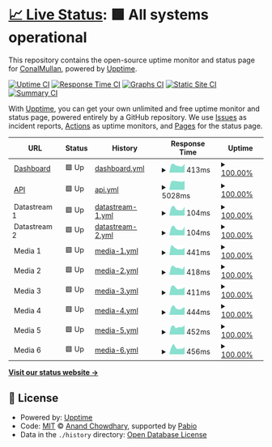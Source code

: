 # [📈 Live Status](https://ConalMullan.github.io/ds-embedded-test): <!--live status--> **🟩 All systems operational**

This repository contains the open-source uptime monitor and status page for [ConalMullan](https://ConalMullan.github.io/ds-embedded-test), powered by [Upptime](https://github.com/upptime/upptime).

[![Uptime CI](https://github.com/ConalMullan/ds-embedded-test/workflows/Uptime%20CI/badge.svg)](https://github.com/ConalMullan/ds-embedded-test/actions?query=workflow%3A%22Uptime+CI%22)
[![Response Time CI](https://github.com/ConalMullan/ds-embedded-test/workflows/Response%20Time%20CI/badge.svg)](https://github.com/ConalMullan/ds-embedded-test/actions?query=workflow%3A%22Response+Time+CI%22)
[![Graphs CI](https://github.com/ConalMullan/ds-embedded-test/workflows/Graphs%20CI/badge.svg)](https://github.com/ConalMullan/ds-embedded-test/actions?query=workflow%3A%22Graphs+CI%22)
[![Static Site CI](https://github.com/ConalMullan/ds-embedded-test/workflows/Static%20Site%20CI/badge.svg)](https://github.com/ConalMullan/ds-embedded-test/actions?query=workflow%3A%22Static+Site+CI%22)
[![Summary CI](https://github.com/ConalMullan/ds-embedded-test/workflows/Summary%20CI/badge.svg)](https://github.com/ConalMullan/ds-embedded-test/actions?query=workflow%3A%22Summary+CI%22)

With [Upptime](https://upptime.js.org), you can get your own unlimited and free uptime monitor and status page, powered entirely by a GitHub repository. We use [Issues](https://github.com/ConalMullan/ds-embedded-test/issues) as incident reports, [Actions](https://github.com/ConalMullan/ds-embedded-test/actions) as uptime monitors, and [Pages](https://ConalMullan.github.io/ds-embedded-test) for the status page.

<!--start: status pages-->
<!-- This summary is generated by Upptime (https://github.com/upptime/upptime) -->
<!-- Do not edit this manually, your changes will be overwritten -->
<!-- prettier-ignore -->
| URL | Status | History | Response Time | Uptime |
| --- | ------ | ------- | ------------- | ------ |
| <img alt="" src="https://icons.duckduckgo.com/ip3/dashboard.digitalsamba.com.ico" height="13"> [Dashboard](https://dashboard.digitalsamba.com) | 🟩 Up | [dashboard.yml](https://github.com/ConalMullan/ds-embedded-test/commits/HEAD/history/dashboard.yml) | <details><summary><img alt="Response time graph" src="./graphs/dashboard/response-time-week.png" height="20"> 413ms</summary><br><a href="https://ConalMullan.github.io/ds-embedded-test/history/dashboard"><img alt="Response time 411" src="https://img.shields.io/endpoint?url=https%3A%2F%2Fraw.githubusercontent.com%2FConalMullan%2Fds-embedded-test%2FHEAD%2Fapi%2Fdashboard%2Fresponse-time.json"></a><br><a href="https://ConalMullan.github.io/ds-embedded-test/history/dashboard"><img alt="24-hour response time 354" src="https://img.shields.io/endpoint?url=https%3A%2F%2Fraw.githubusercontent.com%2FConalMullan%2Fds-embedded-test%2FHEAD%2Fapi%2Fdashboard%2Fresponse-time-day.json"></a><br><a href="https://ConalMullan.github.io/ds-embedded-test/history/dashboard"><img alt="7-day response time 413" src="https://img.shields.io/endpoint?url=https%3A%2F%2Fraw.githubusercontent.com%2FConalMullan%2Fds-embedded-test%2FHEAD%2Fapi%2Fdashboard%2Fresponse-time-week.json"></a><br><a href="https://ConalMullan.github.io/ds-embedded-test/history/dashboard"><img alt="30-day response time 433" src="https://img.shields.io/endpoint?url=https%3A%2F%2Fraw.githubusercontent.com%2FConalMullan%2Fds-embedded-test%2FHEAD%2Fapi%2Fdashboard%2Fresponse-time-month.json"></a><br><a href="https://ConalMullan.github.io/ds-embedded-test/history/dashboard"><img alt="1-year response time 418" src="https://img.shields.io/endpoint?url=https%3A%2F%2Fraw.githubusercontent.com%2FConalMullan%2Fds-embedded-test%2FHEAD%2Fapi%2Fdashboard%2Fresponse-time-year.json"></a></details> | <details><summary><a href="https://ConalMullan.github.io/ds-embedded-test/history/dashboard">100.00%</a></summary><a href="https://ConalMullan.github.io/ds-embedded-test/history/dashboard"><img alt="All-time uptime 100.00%" src="https://img.shields.io/endpoint?url=https%3A%2F%2Fraw.githubusercontent.com%2FConalMullan%2Fds-embedded-test%2FHEAD%2Fapi%2Fdashboard%2Fuptime.json"></a><br><a href="https://ConalMullan.github.io/ds-embedded-test/history/dashboard"><img alt="24-hour uptime 100.00%" src="https://img.shields.io/endpoint?url=https%3A%2F%2Fraw.githubusercontent.com%2FConalMullan%2Fds-embedded-test%2FHEAD%2Fapi%2Fdashboard%2Fuptime-day.json"></a><br><a href="https://ConalMullan.github.io/ds-embedded-test/history/dashboard"><img alt="7-day uptime 100.00%" src="https://img.shields.io/endpoint?url=https%3A%2F%2Fraw.githubusercontent.com%2FConalMullan%2Fds-embedded-test%2FHEAD%2Fapi%2Fdashboard%2Fuptime-week.json"></a><br><a href="https://ConalMullan.github.io/ds-embedded-test/history/dashboard"><img alt="30-day uptime 100.00%" src="https://img.shields.io/endpoint?url=https%3A%2F%2Fraw.githubusercontent.com%2FConalMullan%2Fds-embedded-test%2FHEAD%2Fapi%2Fdashboard%2Fuptime-month.json"></a><br><a href="https://ConalMullan.github.io/ds-embedded-test/history/dashboard"><img alt="1-year uptime 100.00%" src="https://img.shields.io/endpoint?url=https%3A%2F%2Fraw.githubusercontent.com%2FConalMullan%2Fds-embedded-test%2FHEAD%2Fapi%2Fdashboard%2Fuptime-year.json"></a></details>
| <img alt="" src="https://demos.digitalsamba.com/integrations/host/api-code-icon.png" height="13"> [API](https://api.digitalsamba.com/api/v1/rooms) | 🟩 Up | [api.yml](https://github.com/ConalMullan/ds-embedded-test/commits/HEAD/history/api.yml) | <details><summary><img alt="Response time graph" src="./graphs/api/response-time-week.png" height="20"> 5028ms</summary><br><a href="https://ConalMullan.github.io/ds-embedded-test/history/api"><img alt="Response time 1469" src="https://img.shields.io/endpoint?url=https%3A%2F%2Fraw.githubusercontent.com%2FConalMullan%2Fds-embedded-test%2FHEAD%2Fapi%2Fapi%2Fresponse-time.json"></a><br><a href="https://ConalMullan.github.io/ds-embedded-test/history/api"><img alt="24-hour response time 5376" src="https://img.shields.io/endpoint?url=https%3A%2F%2Fraw.githubusercontent.com%2FConalMullan%2Fds-embedded-test%2FHEAD%2Fapi%2Fapi%2Fresponse-time-day.json"></a><br><a href="https://ConalMullan.github.io/ds-embedded-test/history/api"><img alt="7-day response time 5028" src="https://img.shields.io/endpoint?url=https%3A%2F%2Fraw.githubusercontent.com%2FConalMullan%2Fds-embedded-test%2FHEAD%2Fapi%2Fapi%2Fresponse-time-week.json"></a><br><a href="https://ConalMullan.github.io/ds-embedded-test/history/api"><img alt="30-day response time 5146" src="https://img.shields.io/endpoint?url=https%3A%2F%2Fraw.githubusercontent.com%2FConalMullan%2Fds-embedded-test%2FHEAD%2Fapi%2Fapi%2Fresponse-time-month.json"></a><br><a href="https://ConalMullan.github.io/ds-embedded-test/history/api"><img alt="1-year response time 1693" src="https://img.shields.io/endpoint?url=https%3A%2F%2Fraw.githubusercontent.com%2FConalMullan%2Fds-embedded-test%2FHEAD%2Fapi%2Fapi%2Fresponse-time-year.json"></a></details> | <details><summary><a href="https://ConalMullan.github.io/ds-embedded-test/history/api">100.00%</a></summary><a href="https://ConalMullan.github.io/ds-embedded-test/history/api"><img alt="All-time uptime 99.99%" src="https://img.shields.io/endpoint?url=https%3A%2F%2Fraw.githubusercontent.com%2FConalMullan%2Fds-embedded-test%2FHEAD%2Fapi%2Fapi%2Fuptime.json"></a><br><a href="https://ConalMullan.github.io/ds-embedded-test/history/api"><img alt="24-hour uptime 100.00%" src="https://img.shields.io/endpoint?url=https%3A%2F%2Fraw.githubusercontent.com%2FConalMullan%2Fds-embedded-test%2FHEAD%2Fapi%2Fapi%2Fuptime-day.json"></a><br><a href="https://ConalMullan.github.io/ds-embedded-test/history/api"><img alt="7-day uptime 100.00%" src="https://img.shields.io/endpoint?url=https%3A%2F%2Fraw.githubusercontent.com%2FConalMullan%2Fds-embedded-test%2FHEAD%2Fapi%2Fapi%2Fuptime-week.json"></a><br><a href="https://ConalMullan.github.io/ds-embedded-test/history/api"><img alt="30-day uptime 100.00%" src="https://img.shields.io/endpoint?url=https%3A%2F%2Fraw.githubusercontent.com%2FConalMullan%2Fds-embedded-test%2FHEAD%2Fapi%2Fapi%2Fuptime-month.json"></a><br><a href="https://ConalMullan.github.io/ds-embedded-test/history/api"><img alt="1-year uptime 99.99%" src="https://img.shields.io/endpoint?url=https%3A%2F%2Fraw.githubusercontent.com%2FConalMullan%2Fds-embedded-test%2FHEAD%2Fapi%2Fapi%2Fuptime-year.json"></a></details>
| <img alt="" src="https://demos.digitalsamba.com/integrations/host/wss.png" height="13"> Datastream 1 | 🟩 Up | [datastream-1.yml](https://github.com/ConalMullan/ds-embedded-test/commits/HEAD/history/datastream-1.yml) | <details><summary><img alt="Response time graph" src="./graphs/datastream-1/response-time-week.png" height="20"> 104ms</summary><br><a href="https://ConalMullan.github.io/ds-embedded-test/history/datastream-1"><img alt="Response time 108" src="https://img.shields.io/endpoint?url=https%3A%2F%2Fraw.githubusercontent.com%2FConalMullan%2Fds-embedded-test%2FHEAD%2Fapi%2Fdatastream-1%2Fresponse-time.json"></a><br><a href="https://ConalMullan.github.io/ds-embedded-test/history/datastream-1"><img alt="24-hour response time 83" src="https://img.shields.io/endpoint?url=https%3A%2F%2Fraw.githubusercontent.com%2FConalMullan%2Fds-embedded-test%2FHEAD%2Fapi%2Fdatastream-1%2Fresponse-time-day.json"></a><br><a href="https://ConalMullan.github.io/ds-embedded-test/history/datastream-1"><img alt="7-day response time 104" src="https://img.shields.io/endpoint?url=https%3A%2F%2Fraw.githubusercontent.com%2FConalMullan%2Fds-embedded-test%2FHEAD%2Fapi%2Fdatastream-1%2Fresponse-time-week.json"></a><br><a href="https://ConalMullan.github.io/ds-embedded-test/history/datastream-1"><img alt="30-day response time 114" src="https://img.shields.io/endpoint?url=https%3A%2F%2Fraw.githubusercontent.com%2FConalMullan%2Fds-embedded-test%2FHEAD%2Fapi%2Fdatastream-1%2Fresponse-time-month.json"></a><br><a href="https://ConalMullan.github.io/ds-embedded-test/history/datastream-1"><img alt="1-year response time 107" src="https://img.shields.io/endpoint?url=https%3A%2F%2Fraw.githubusercontent.com%2FConalMullan%2Fds-embedded-test%2FHEAD%2Fapi%2Fdatastream-1%2Fresponse-time-year.json"></a></details> | <details><summary><a href="https://ConalMullan.github.io/ds-embedded-test/history/datastream-1">100.00%</a></summary><a href="https://ConalMullan.github.io/ds-embedded-test/history/datastream-1"><img alt="All-time uptime 100.00%" src="https://img.shields.io/endpoint?url=https%3A%2F%2Fraw.githubusercontent.com%2FConalMullan%2Fds-embedded-test%2FHEAD%2Fapi%2Fdatastream-1%2Fuptime.json"></a><br><a href="https://ConalMullan.github.io/ds-embedded-test/history/datastream-1"><img alt="24-hour uptime 100.00%" src="https://img.shields.io/endpoint?url=https%3A%2F%2Fraw.githubusercontent.com%2FConalMullan%2Fds-embedded-test%2FHEAD%2Fapi%2Fdatastream-1%2Fuptime-day.json"></a><br><a href="https://ConalMullan.github.io/ds-embedded-test/history/datastream-1"><img alt="7-day uptime 100.00%" src="https://img.shields.io/endpoint?url=https%3A%2F%2Fraw.githubusercontent.com%2FConalMullan%2Fds-embedded-test%2FHEAD%2Fapi%2Fdatastream-1%2Fuptime-week.json"></a><br><a href="https://ConalMullan.github.io/ds-embedded-test/history/datastream-1"><img alt="30-day uptime 100.00%" src="https://img.shields.io/endpoint?url=https%3A%2F%2Fraw.githubusercontent.com%2FConalMullan%2Fds-embedded-test%2FHEAD%2Fapi%2Fdatastream-1%2Fuptime-month.json"></a><br><a href="https://ConalMullan.github.io/ds-embedded-test/history/datastream-1"><img alt="1-year uptime 100.00%" src="https://img.shields.io/endpoint?url=https%3A%2F%2Fraw.githubusercontent.com%2FConalMullan%2Fds-embedded-test%2FHEAD%2Fapi%2Fdatastream-1%2Fuptime-year.json"></a></details>
| <img alt="" src="https://demos.digitalsamba.com/integrations/host/wss.png" height="13"> Datastream 2 | 🟩 Up | [datastream-2.yml](https://github.com/ConalMullan/ds-embedded-test/commits/HEAD/history/datastream-2.yml) | <details><summary><img alt="Response time graph" src="./graphs/datastream-2/response-time-week.png" height="20"> 104ms</summary><br><a href="https://ConalMullan.github.io/ds-embedded-test/history/datastream-2"><img alt="Response time 108" src="https://img.shields.io/endpoint?url=https%3A%2F%2Fraw.githubusercontent.com%2FConalMullan%2Fds-embedded-test%2FHEAD%2Fapi%2Fdatastream-2%2Fresponse-time.json"></a><br><a href="https://ConalMullan.github.io/ds-embedded-test/history/datastream-2"><img alt="24-hour response time 83" src="https://img.shields.io/endpoint?url=https%3A%2F%2Fraw.githubusercontent.com%2FConalMullan%2Fds-embedded-test%2FHEAD%2Fapi%2Fdatastream-2%2Fresponse-time-day.json"></a><br><a href="https://ConalMullan.github.io/ds-embedded-test/history/datastream-2"><img alt="7-day response time 104" src="https://img.shields.io/endpoint?url=https%3A%2F%2Fraw.githubusercontent.com%2FConalMullan%2Fds-embedded-test%2FHEAD%2Fapi%2Fdatastream-2%2Fresponse-time-week.json"></a><br><a href="https://ConalMullan.github.io/ds-embedded-test/history/datastream-2"><img alt="30-day response time 114" src="https://img.shields.io/endpoint?url=https%3A%2F%2Fraw.githubusercontent.com%2FConalMullan%2Fds-embedded-test%2FHEAD%2Fapi%2Fdatastream-2%2Fresponse-time-month.json"></a><br><a href="https://ConalMullan.github.io/ds-embedded-test/history/datastream-2"><img alt="1-year response time 107" src="https://img.shields.io/endpoint?url=https%3A%2F%2Fraw.githubusercontent.com%2FConalMullan%2Fds-embedded-test%2FHEAD%2Fapi%2Fdatastream-2%2Fresponse-time-year.json"></a></details> | <details><summary><a href="https://ConalMullan.github.io/ds-embedded-test/history/datastream-2">100.00%</a></summary><a href="https://ConalMullan.github.io/ds-embedded-test/history/datastream-2"><img alt="All-time uptime 100.00%" src="https://img.shields.io/endpoint?url=https%3A%2F%2Fraw.githubusercontent.com%2FConalMullan%2Fds-embedded-test%2FHEAD%2Fapi%2Fdatastream-2%2Fuptime.json"></a><br><a href="https://ConalMullan.github.io/ds-embedded-test/history/datastream-2"><img alt="24-hour uptime 100.00%" src="https://img.shields.io/endpoint?url=https%3A%2F%2Fraw.githubusercontent.com%2FConalMullan%2Fds-embedded-test%2FHEAD%2Fapi%2Fdatastream-2%2Fuptime-day.json"></a><br><a href="https://ConalMullan.github.io/ds-embedded-test/history/datastream-2"><img alt="7-day uptime 100.00%" src="https://img.shields.io/endpoint?url=https%3A%2F%2Fraw.githubusercontent.com%2FConalMullan%2Fds-embedded-test%2FHEAD%2Fapi%2Fdatastream-2%2Fuptime-week.json"></a><br><a href="https://ConalMullan.github.io/ds-embedded-test/history/datastream-2"><img alt="30-day uptime 100.00%" src="https://img.shields.io/endpoint?url=https%3A%2F%2Fraw.githubusercontent.com%2FConalMullan%2Fds-embedded-test%2FHEAD%2Fapi%2Fdatastream-2%2Fuptime-month.json"></a><br><a href="https://ConalMullan.github.io/ds-embedded-test/history/datastream-2"><img alt="1-year uptime 100.00%" src="https://img.shields.io/endpoint?url=https%3A%2F%2Fraw.githubusercontent.com%2FConalMullan%2Fds-embedded-test%2FHEAD%2Fapi%2Fdatastream-2%2Fuptime-year.json"></a></details>
| <img alt="" src="https://demos.digitalsamba.com/integrations/host/hq-video.png" height="13"> Media 1 | 🟩 Up | [media-1.yml](https://github.com/ConalMullan/ds-embedded-test/commits/HEAD/history/media-1.yml) | <details><summary><img alt="Response time graph" src="./graphs/media-1/response-time-week.png" height="20"> 441ms</summary><br><a href="https://ConalMullan.github.io/ds-embedded-test/history/media-1"><img alt="Response time 421" src="https://img.shields.io/endpoint?url=https%3A%2F%2Fraw.githubusercontent.com%2FConalMullan%2Fds-embedded-test%2FHEAD%2Fapi%2Fmedia-1%2Fresponse-time.json"></a><br><a href="https://ConalMullan.github.io/ds-embedded-test/history/media-1"><img alt="24-hour response time 391" src="https://img.shields.io/endpoint?url=https%3A%2F%2Fraw.githubusercontent.com%2FConalMullan%2Fds-embedded-test%2FHEAD%2Fapi%2Fmedia-1%2Fresponse-time-day.json"></a><br><a href="https://ConalMullan.github.io/ds-embedded-test/history/media-1"><img alt="7-day response time 441" src="https://img.shields.io/endpoint?url=https%3A%2F%2Fraw.githubusercontent.com%2FConalMullan%2Fds-embedded-test%2FHEAD%2Fapi%2Fmedia-1%2Fresponse-time-week.json"></a><br><a href="https://ConalMullan.github.io/ds-embedded-test/history/media-1"><img alt="30-day response time 470" src="https://img.shields.io/endpoint?url=https%3A%2F%2Fraw.githubusercontent.com%2FConalMullan%2Fds-embedded-test%2FHEAD%2Fapi%2Fmedia-1%2Fresponse-time-month.json"></a><br><a href="https://ConalMullan.github.io/ds-embedded-test/history/media-1"><img alt="1-year response time 429" src="https://img.shields.io/endpoint?url=https%3A%2F%2Fraw.githubusercontent.com%2FConalMullan%2Fds-embedded-test%2FHEAD%2Fapi%2Fmedia-1%2Fresponse-time-year.json"></a></details> | <details><summary><a href="https://ConalMullan.github.io/ds-embedded-test/history/media-1">100.00%</a></summary><a href="https://ConalMullan.github.io/ds-embedded-test/history/media-1"><img alt="All-time uptime 100.00%" src="https://img.shields.io/endpoint?url=https%3A%2F%2Fraw.githubusercontent.com%2FConalMullan%2Fds-embedded-test%2FHEAD%2Fapi%2Fmedia-1%2Fuptime.json"></a><br><a href="https://ConalMullan.github.io/ds-embedded-test/history/media-1"><img alt="24-hour uptime 100.00%" src="https://img.shields.io/endpoint?url=https%3A%2F%2Fraw.githubusercontent.com%2FConalMullan%2Fds-embedded-test%2FHEAD%2Fapi%2Fmedia-1%2Fuptime-day.json"></a><br><a href="https://ConalMullan.github.io/ds-embedded-test/history/media-1"><img alt="7-day uptime 100.00%" src="https://img.shields.io/endpoint?url=https%3A%2F%2Fraw.githubusercontent.com%2FConalMullan%2Fds-embedded-test%2FHEAD%2Fapi%2Fmedia-1%2Fuptime-week.json"></a><br><a href="https://ConalMullan.github.io/ds-embedded-test/history/media-1"><img alt="30-day uptime 100.00%" src="https://img.shields.io/endpoint?url=https%3A%2F%2Fraw.githubusercontent.com%2FConalMullan%2Fds-embedded-test%2FHEAD%2Fapi%2Fmedia-1%2Fuptime-month.json"></a><br><a href="https://ConalMullan.github.io/ds-embedded-test/history/media-1"><img alt="1-year uptime 100.00%" src="https://img.shields.io/endpoint?url=https%3A%2F%2Fraw.githubusercontent.com%2FConalMullan%2Fds-embedded-test%2FHEAD%2Fapi%2Fmedia-1%2Fuptime-year.json"></a></details>
| <img alt="" src="https://demos.digitalsamba.com/integrations/host/hq-video.png" height="13"> Media 2 | 🟩 Up | [media-2.yml](https://github.com/ConalMullan/ds-embedded-test/commits/HEAD/history/media-2.yml) | <details><summary><img alt="Response time graph" src="./graphs/media-2/response-time-week.png" height="20"> 418ms</summary><br><a href="https://ConalMullan.github.io/ds-embedded-test/history/media-2"><img alt="Response time 413" src="https://img.shields.io/endpoint?url=https%3A%2F%2Fraw.githubusercontent.com%2FConalMullan%2Fds-embedded-test%2FHEAD%2Fapi%2Fmedia-2%2Fresponse-time.json"></a><br><a href="https://ConalMullan.github.io/ds-embedded-test/history/media-2"><img alt="24-hour response time 373" src="https://img.shields.io/endpoint?url=https%3A%2F%2Fraw.githubusercontent.com%2FConalMullan%2Fds-embedded-test%2FHEAD%2Fapi%2Fmedia-2%2Fresponse-time-day.json"></a><br><a href="https://ConalMullan.github.io/ds-embedded-test/history/media-2"><img alt="7-day response time 418" src="https://img.shields.io/endpoint?url=https%3A%2F%2Fraw.githubusercontent.com%2FConalMullan%2Fds-embedded-test%2FHEAD%2Fapi%2Fmedia-2%2Fresponse-time-week.json"></a><br><a href="https://ConalMullan.github.io/ds-embedded-test/history/media-2"><img alt="30-day response time 450" src="https://img.shields.io/endpoint?url=https%3A%2F%2Fraw.githubusercontent.com%2FConalMullan%2Fds-embedded-test%2FHEAD%2Fapi%2Fmedia-2%2Fresponse-time-month.json"></a><br><a href="https://ConalMullan.github.io/ds-embedded-test/history/media-2"><img alt="1-year response time 419" src="https://img.shields.io/endpoint?url=https%3A%2F%2Fraw.githubusercontent.com%2FConalMullan%2Fds-embedded-test%2FHEAD%2Fapi%2Fmedia-2%2Fresponse-time-year.json"></a></details> | <details><summary><a href="https://ConalMullan.github.io/ds-embedded-test/history/media-2">100.00%</a></summary><a href="https://ConalMullan.github.io/ds-embedded-test/history/media-2"><img alt="All-time uptime 100.00%" src="https://img.shields.io/endpoint?url=https%3A%2F%2Fraw.githubusercontent.com%2FConalMullan%2Fds-embedded-test%2FHEAD%2Fapi%2Fmedia-2%2Fuptime.json"></a><br><a href="https://ConalMullan.github.io/ds-embedded-test/history/media-2"><img alt="24-hour uptime 100.00%" src="https://img.shields.io/endpoint?url=https%3A%2F%2Fraw.githubusercontent.com%2FConalMullan%2Fds-embedded-test%2FHEAD%2Fapi%2Fmedia-2%2Fuptime-day.json"></a><br><a href="https://ConalMullan.github.io/ds-embedded-test/history/media-2"><img alt="7-day uptime 100.00%" src="https://img.shields.io/endpoint?url=https%3A%2F%2Fraw.githubusercontent.com%2FConalMullan%2Fds-embedded-test%2FHEAD%2Fapi%2Fmedia-2%2Fuptime-week.json"></a><br><a href="https://ConalMullan.github.io/ds-embedded-test/history/media-2"><img alt="30-day uptime 100.00%" src="https://img.shields.io/endpoint?url=https%3A%2F%2Fraw.githubusercontent.com%2FConalMullan%2Fds-embedded-test%2FHEAD%2Fapi%2Fmedia-2%2Fuptime-month.json"></a><br><a href="https://ConalMullan.github.io/ds-embedded-test/history/media-2"><img alt="1-year uptime 100.00%" src="https://img.shields.io/endpoint?url=https%3A%2F%2Fraw.githubusercontent.com%2FConalMullan%2Fds-embedded-test%2FHEAD%2Fapi%2Fmedia-2%2Fuptime-year.json"></a></details>
| <img alt="" src="https://demos.digitalsamba.com/integrations/host/hq-video.png" height="13"> Media 3 | 🟩 Up | [media-3.yml](https://github.com/ConalMullan/ds-embedded-test/commits/HEAD/history/media-3.yml) | <details><summary><img alt="Response time graph" src="./graphs/media-3/response-time-week.png" height="20"> 411ms</summary><br><a href="https://ConalMullan.github.io/ds-embedded-test/history/media-3"><img alt="Response time 411" src="https://img.shields.io/endpoint?url=https%3A%2F%2Fraw.githubusercontent.com%2FConalMullan%2Fds-embedded-test%2FHEAD%2Fapi%2Fmedia-3%2Fresponse-time.json"></a><br><a href="https://ConalMullan.github.io/ds-embedded-test/history/media-3"><img alt="24-hour response time 376" src="https://img.shields.io/endpoint?url=https%3A%2F%2Fraw.githubusercontent.com%2FConalMullan%2Fds-embedded-test%2FHEAD%2Fapi%2Fmedia-3%2Fresponse-time-day.json"></a><br><a href="https://ConalMullan.github.io/ds-embedded-test/history/media-3"><img alt="7-day response time 411" src="https://img.shields.io/endpoint?url=https%3A%2F%2Fraw.githubusercontent.com%2FConalMullan%2Fds-embedded-test%2FHEAD%2Fapi%2Fmedia-3%2Fresponse-time-week.json"></a><br><a href="https://ConalMullan.github.io/ds-embedded-test/history/media-3"><img alt="30-day response time 449" src="https://img.shields.io/endpoint?url=https%3A%2F%2Fraw.githubusercontent.com%2FConalMullan%2Fds-embedded-test%2FHEAD%2Fapi%2Fmedia-3%2Fresponse-time-month.json"></a><br><a href="https://ConalMullan.github.io/ds-embedded-test/history/media-3"><img alt="1-year response time 414" src="https://img.shields.io/endpoint?url=https%3A%2F%2Fraw.githubusercontent.com%2FConalMullan%2Fds-embedded-test%2FHEAD%2Fapi%2Fmedia-3%2Fresponse-time-year.json"></a></details> | <details><summary><a href="https://ConalMullan.github.io/ds-embedded-test/history/media-3">100.00%</a></summary><a href="https://ConalMullan.github.io/ds-embedded-test/history/media-3"><img alt="All-time uptime 100.00%" src="https://img.shields.io/endpoint?url=https%3A%2F%2Fraw.githubusercontent.com%2FConalMullan%2Fds-embedded-test%2FHEAD%2Fapi%2Fmedia-3%2Fuptime.json"></a><br><a href="https://ConalMullan.github.io/ds-embedded-test/history/media-3"><img alt="24-hour uptime 100.00%" src="https://img.shields.io/endpoint?url=https%3A%2F%2Fraw.githubusercontent.com%2FConalMullan%2Fds-embedded-test%2FHEAD%2Fapi%2Fmedia-3%2Fuptime-day.json"></a><br><a href="https://ConalMullan.github.io/ds-embedded-test/history/media-3"><img alt="7-day uptime 100.00%" src="https://img.shields.io/endpoint?url=https%3A%2F%2Fraw.githubusercontent.com%2FConalMullan%2Fds-embedded-test%2FHEAD%2Fapi%2Fmedia-3%2Fuptime-week.json"></a><br><a href="https://ConalMullan.github.io/ds-embedded-test/history/media-3"><img alt="30-day uptime 100.00%" src="https://img.shields.io/endpoint?url=https%3A%2F%2Fraw.githubusercontent.com%2FConalMullan%2Fds-embedded-test%2FHEAD%2Fapi%2Fmedia-3%2Fuptime-month.json"></a><br><a href="https://ConalMullan.github.io/ds-embedded-test/history/media-3"><img alt="1-year uptime 100.00%" src="https://img.shields.io/endpoint?url=https%3A%2F%2Fraw.githubusercontent.com%2FConalMullan%2Fds-embedded-test%2FHEAD%2Fapi%2Fmedia-3%2Fuptime-year.json"></a></details>
| <img alt="" src="https://demos.digitalsamba.com/integrations/host/hq-video.png" height="13"> Media 4 | 🟩 Up | [media-4.yml](https://github.com/ConalMullan/ds-embedded-test/commits/HEAD/history/media-4.yml) | <details><summary><img alt="Response time graph" src="./graphs/media-4/response-time-week.png" height="20"> 444ms</summary><br><a href="https://ConalMullan.github.io/ds-embedded-test/history/media-4"><img alt="Response time 410" src="https://img.shields.io/endpoint?url=https%3A%2F%2Fraw.githubusercontent.com%2FConalMullan%2Fds-embedded-test%2FHEAD%2Fapi%2Fmedia-4%2Fresponse-time.json"></a><br><a href="https://ConalMullan.github.io/ds-embedded-test/history/media-4"><img alt="24-hour response time 311" src="https://img.shields.io/endpoint?url=https%3A%2F%2Fraw.githubusercontent.com%2FConalMullan%2Fds-embedded-test%2FHEAD%2Fapi%2Fmedia-4%2Fresponse-time-day.json"></a><br><a href="https://ConalMullan.github.io/ds-embedded-test/history/media-4"><img alt="7-day response time 444" src="https://img.shields.io/endpoint?url=https%3A%2F%2Fraw.githubusercontent.com%2FConalMullan%2Fds-embedded-test%2FHEAD%2Fapi%2Fmedia-4%2Fresponse-time-week.json"></a><br><a href="https://ConalMullan.github.io/ds-embedded-test/history/media-4"><img alt="30-day response time 465" src="https://img.shields.io/endpoint?url=https%3A%2F%2Fraw.githubusercontent.com%2FConalMullan%2Fds-embedded-test%2FHEAD%2Fapi%2Fmedia-4%2Fresponse-time-month.json"></a><br><a href="https://ConalMullan.github.io/ds-embedded-test/history/media-4"><img alt="1-year response time 416" src="https://img.shields.io/endpoint?url=https%3A%2F%2Fraw.githubusercontent.com%2FConalMullan%2Fds-embedded-test%2FHEAD%2Fapi%2Fmedia-4%2Fresponse-time-year.json"></a></details> | <details><summary><a href="https://ConalMullan.github.io/ds-embedded-test/history/media-4">100.00%</a></summary><a href="https://ConalMullan.github.io/ds-embedded-test/history/media-4"><img alt="All-time uptime 100.00%" src="https://img.shields.io/endpoint?url=https%3A%2F%2Fraw.githubusercontent.com%2FConalMullan%2Fds-embedded-test%2FHEAD%2Fapi%2Fmedia-4%2Fuptime.json"></a><br><a href="https://ConalMullan.github.io/ds-embedded-test/history/media-4"><img alt="24-hour uptime 100.00%" src="https://img.shields.io/endpoint?url=https%3A%2F%2Fraw.githubusercontent.com%2FConalMullan%2Fds-embedded-test%2FHEAD%2Fapi%2Fmedia-4%2Fuptime-day.json"></a><br><a href="https://ConalMullan.github.io/ds-embedded-test/history/media-4"><img alt="7-day uptime 100.00%" src="https://img.shields.io/endpoint?url=https%3A%2F%2Fraw.githubusercontent.com%2FConalMullan%2Fds-embedded-test%2FHEAD%2Fapi%2Fmedia-4%2Fuptime-week.json"></a><br><a href="https://ConalMullan.github.io/ds-embedded-test/history/media-4"><img alt="30-day uptime 100.00%" src="https://img.shields.io/endpoint?url=https%3A%2F%2Fraw.githubusercontent.com%2FConalMullan%2Fds-embedded-test%2FHEAD%2Fapi%2Fmedia-4%2Fuptime-month.json"></a><br><a href="https://ConalMullan.github.io/ds-embedded-test/history/media-4"><img alt="1-year uptime 100.00%" src="https://img.shields.io/endpoint?url=https%3A%2F%2Fraw.githubusercontent.com%2FConalMullan%2Fds-embedded-test%2FHEAD%2Fapi%2Fmedia-4%2Fuptime-year.json"></a></details>
| <img alt="" src="https://demos.digitalsamba.com/integrations/host/hq-video.png" height="13"> Media 5 | 🟩 Up | [media-5.yml](https://github.com/ConalMullan/ds-embedded-test/commits/HEAD/history/media-5.yml) | <details><summary><img alt="Response time graph" src="./graphs/media-5/response-time-week.png" height="20"> 452ms</summary><br><a href="https://ConalMullan.github.io/ds-embedded-test/history/media-5"><img alt="Response time 400" src="https://img.shields.io/endpoint?url=https%3A%2F%2Fraw.githubusercontent.com%2FConalMullan%2Fds-embedded-test%2FHEAD%2Fapi%2Fmedia-5%2Fresponse-time.json"></a><br><a href="https://ConalMullan.github.io/ds-embedded-test/history/media-5"><img alt="24-hour response time 440" src="https://img.shields.io/endpoint?url=https%3A%2F%2Fraw.githubusercontent.com%2FConalMullan%2Fds-embedded-test%2FHEAD%2Fapi%2Fmedia-5%2Fresponse-time-day.json"></a><br><a href="https://ConalMullan.github.io/ds-embedded-test/history/media-5"><img alt="7-day response time 452" src="https://img.shields.io/endpoint?url=https%3A%2F%2Fraw.githubusercontent.com%2FConalMullan%2Fds-embedded-test%2FHEAD%2Fapi%2Fmedia-5%2Fresponse-time-week.json"></a><br><a href="https://ConalMullan.github.io/ds-embedded-test/history/media-5"><img alt="30-day response time 456" src="https://img.shields.io/endpoint?url=https%3A%2F%2Fraw.githubusercontent.com%2FConalMullan%2Fds-embedded-test%2FHEAD%2Fapi%2Fmedia-5%2Fresponse-time-month.json"></a><br><a href="https://ConalMullan.github.io/ds-embedded-test/history/media-5"><img alt="1-year response time 407" src="https://img.shields.io/endpoint?url=https%3A%2F%2Fraw.githubusercontent.com%2FConalMullan%2Fds-embedded-test%2FHEAD%2Fapi%2Fmedia-5%2Fresponse-time-year.json"></a></details> | <details><summary><a href="https://ConalMullan.github.io/ds-embedded-test/history/media-5">100.00%</a></summary><a href="https://ConalMullan.github.io/ds-embedded-test/history/media-5"><img alt="All-time uptime 100.00%" src="https://img.shields.io/endpoint?url=https%3A%2F%2Fraw.githubusercontent.com%2FConalMullan%2Fds-embedded-test%2FHEAD%2Fapi%2Fmedia-5%2Fuptime.json"></a><br><a href="https://ConalMullan.github.io/ds-embedded-test/history/media-5"><img alt="24-hour uptime 100.00%" src="https://img.shields.io/endpoint?url=https%3A%2F%2Fraw.githubusercontent.com%2FConalMullan%2Fds-embedded-test%2FHEAD%2Fapi%2Fmedia-5%2Fuptime-day.json"></a><br><a href="https://ConalMullan.github.io/ds-embedded-test/history/media-5"><img alt="7-day uptime 100.00%" src="https://img.shields.io/endpoint?url=https%3A%2F%2Fraw.githubusercontent.com%2FConalMullan%2Fds-embedded-test%2FHEAD%2Fapi%2Fmedia-5%2Fuptime-week.json"></a><br><a href="https://ConalMullan.github.io/ds-embedded-test/history/media-5"><img alt="30-day uptime 100.00%" src="https://img.shields.io/endpoint?url=https%3A%2F%2Fraw.githubusercontent.com%2FConalMullan%2Fds-embedded-test%2FHEAD%2Fapi%2Fmedia-5%2Fuptime-month.json"></a><br><a href="https://ConalMullan.github.io/ds-embedded-test/history/media-5"><img alt="1-year uptime 100.00%" src="https://img.shields.io/endpoint?url=https%3A%2F%2Fraw.githubusercontent.com%2FConalMullan%2Fds-embedded-test%2FHEAD%2Fapi%2Fmedia-5%2Fuptime-year.json"></a></details>
| <img alt="" src="https://demos.digitalsamba.com/integrations/host/hq-video.png" height="13"> Media 6 | 🟩 Up | [media-6.yml](https://github.com/ConalMullan/ds-embedded-test/commits/HEAD/history/media-6.yml) | <details><summary><img alt="Response time graph" src="./graphs/media-6/response-time-week.png" height="20"> 456ms</summary><br><a href="https://ConalMullan.github.io/ds-embedded-test/history/media-6"><img alt="Response time 404" src="https://img.shields.io/endpoint?url=https%3A%2F%2Fraw.githubusercontent.com%2FConalMullan%2Fds-embedded-test%2FHEAD%2Fapi%2Fmedia-6%2Fresponse-time.json"></a><br><a href="https://ConalMullan.github.io/ds-embedded-test/history/media-6"><img alt="24-hour response time 447" src="https://img.shields.io/endpoint?url=https%3A%2F%2Fraw.githubusercontent.com%2FConalMullan%2Fds-embedded-test%2FHEAD%2Fapi%2Fmedia-6%2Fresponse-time-day.json"></a><br><a href="https://ConalMullan.github.io/ds-embedded-test/history/media-6"><img alt="7-day response time 456" src="https://img.shields.io/endpoint?url=https%3A%2F%2Fraw.githubusercontent.com%2FConalMullan%2Fds-embedded-test%2FHEAD%2Fapi%2Fmedia-6%2Fresponse-time-week.json"></a><br><a href="https://ConalMullan.github.io/ds-embedded-test/history/media-6"><img alt="30-day response time 453" src="https://img.shields.io/endpoint?url=https%3A%2F%2Fraw.githubusercontent.com%2FConalMullan%2Fds-embedded-test%2FHEAD%2Fapi%2Fmedia-6%2Fresponse-time-month.json"></a><br><a href="https://ConalMullan.github.io/ds-embedded-test/history/media-6"><img alt="1-year response time 412" src="https://img.shields.io/endpoint?url=https%3A%2F%2Fraw.githubusercontent.com%2FConalMullan%2Fds-embedded-test%2FHEAD%2Fapi%2Fmedia-6%2Fresponse-time-year.json"></a></details> | <details><summary><a href="https://ConalMullan.github.io/ds-embedded-test/history/media-6">100.00%</a></summary><a href="https://ConalMullan.github.io/ds-embedded-test/history/media-6"><img alt="All-time uptime 100.00%" src="https://img.shields.io/endpoint?url=https%3A%2F%2Fraw.githubusercontent.com%2FConalMullan%2Fds-embedded-test%2FHEAD%2Fapi%2Fmedia-6%2Fuptime.json"></a><br><a href="https://ConalMullan.github.io/ds-embedded-test/history/media-6"><img alt="24-hour uptime 100.00%" src="https://img.shields.io/endpoint?url=https%3A%2F%2Fraw.githubusercontent.com%2FConalMullan%2Fds-embedded-test%2FHEAD%2Fapi%2Fmedia-6%2Fuptime-day.json"></a><br><a href="https://ConalMullan.github.io/ds-embedded-test/history/media-6"><img alt="7-day uptime 100.00%" src="https://img.shields.io/endpoint?url=https%3A%2F%2Fraw.githubusercontent.com%2FConalMullan%2Fds-embedded-test%2FHEAD%2Fapi%2Fmedia-6%2Fuptime-week.json"></a><br><a href="https://ConalMullan.github.io/ds-embedded-test/history/media-6"><img alt="30-day uptime 100.00%" src="https://img.shields.io/endpoint?url=https%3A%2F%2Fraw.githubusercontent.com%2FConalMullan%2Fds-embedded-test%2FHEAD%2Fapi%2Fmedia-6%2Fuptime-month.json"></a><br><a href="https://ConalMullan.github.io/ds-embedded-test/history/media-6"><img alt="1-year uptime 100.00%" src="https://img.shields.io/endpoint?url=https%3A%2F%2Fraw.githubusercontent.com%2FConalMullan%2Fds-embedded-test%2FHEAD%2Fapi%2Fmedia-6%2Fuptime-year.json"></a></details>

<!--end: status pages-->

[**Visit our status website →**](https://ConalMullan.github.io/ds-embedded-test)

## 📄 License

- Powered by: [Upptime](https://github.com/upptime/upptime)
- Code: [MIT](./LICENSE) © [Anand Chowdhary](https://anandchowdhary.com), supported by [Pabio](https://pabio.com)
- Data in the `./history` directory: [Open Database License](https://opendatacommons.org/licenses/odbl/1-0/)
